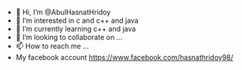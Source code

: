 - 👋 Hi, I’m @AbulHasnatHridoy
- 👀 I’m interested in c and c++ and java
- 🌱 I’m currently learning c++ and java
- 💞️ I’m looking to collaborate on ...
- 📫 How to reach me ...
- My facebook account https://www.facebook.com/hasnathridoy98/

<!---
AbulHasnatHridoy/AbulHasnatHridoy is a ✨ special ✨ repository because its `README.md` (this file) appears on your GitHub profile.
You can click the Preview link to take a look at your changes.
--->

